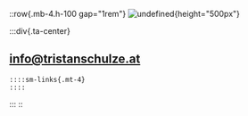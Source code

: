 ::row{.mb-4.h-100 gap="1rem"}
![undefined](/img/contact/KempinskiTISVienna2021_301.jpg){height="500px"}

  :::div{.ta-center}
  ## <info@tristanschulze.at>
  
    ::::sm-links{.mt-4}
    ::::
  :::
::
